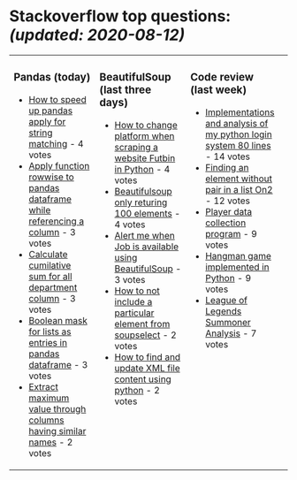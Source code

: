 # Stackoverflow top questions: *(updated: <!-- date starts -->2020-08-12<!-- date ends -->)*

<table><tr><td valign="top" width="33%">

### Pandas (today)
<!-- pandas starts -->
* [How to speed up pandas apply for string matching](https://stackoverflow.com/questions/63378111/how-to-speed-up-pandas-apply-for-string-matching) - 4 votes
* [Apply function rowwise to pandas dataframe while referencing a column](https://stackoverflow.com/questions/63376368/apply-function-rowwise-to-pandas-dataframe-while-referencing-a-column) - 3 votes
* [Calculate cumilative sum for all department column](https://stackoverflow.com/questions/63383460/calculate-cumilative-sum-for-all-department-column) - 3 votes
* [Boolean mask for lists as entries in pandas dataframe](https://stackoverflow.com/questions/63381888/boolean-mask-for-lists-as-entries-in-pandas-dataframe) - 3 votes
* [Extract maximum value through columns having similar names](https://stackoverflow.com/questions/63384899/extract-maximum-value-through-columns-having-similar-names) - 2 votes
<!-- pandas ends -->
</td><td valign="top" width="34%">


### BeautifulSoup (last three days)
<!-- beautifulsoup starts -->
* [How to change platform when scraping a website Futbin in Python](https://stackoverflow.com/questions/63344359/how-to-change-platform-when-scraping-a-website-futbin-in-python) - 4 votes
* [Beautifulsoup only returing 100 elements](https://stackoverflow.com/questions/63376961/beautifulsoup-only-returing-100-elements) - 4 votes
* [Alert me when Job is available using BeautifulSoup](https://stackoverflow.com/questions/63325946/alert-me-when-job-is-available-using-beautifulsoup) - 3 votes
* [How to not include a particular element from soupselect](https://stackoverflow.com/questions/63346131/how-to-not-include-a-particular-element-from-soup-select) - 2 votes
* [How to find and update XML file content using python](https://stackoverflow.com/questions/63380448/how-to-find-and-update-xml-file-content-using-python) - 2 votes
<!-- beautifulsoup ends -->
</td><td valign="top" width="34%">


### Сode review (last week)
<!-- python starts -->
* [Implementations and analysis of my python login system 80 lines](https://codereview.stackexchange.com/questions/247743/implementations-and-analysis-of-my-python-login-system-80-lines) - 14 votes
* [Finding an element without pair in a list On2](https://codereview.stackexchange.com/questions/247723/finding-an-element-without-pair-in-a-list-on2) - 12 votes
* [Player data collection program](https://codereview.stackexchange.com/questions/247554/player-data-collection-program) - 9 votes
* [Hangman game implemented in Python](https://codereview.stackexchange.com/questions/247603/hangman-game-implemented-in-python) - 9 votes
* [League of Legends Summoner Analysis](https://codereview.stackexchange.com/questions/247788/league-of-legends-summoner-analysis) - 7 votes
<!-- python ends -->
</td><td valign="top" width="34%">
